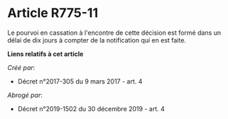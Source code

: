 # Article R775-11

Le pourvoi en cassation à l'encontre de cette décision est formé dans un délai de dix jours à compter de la notification qui
en est faite.

**Liens relatifs à cet article**

_Créé par_:

  - Décret n°2017-305 du 9 mars 2017 - art. 4

_Abrogé par_:

  - Décret n°2019-1502 du 30 décembre 2019 - art. 4
